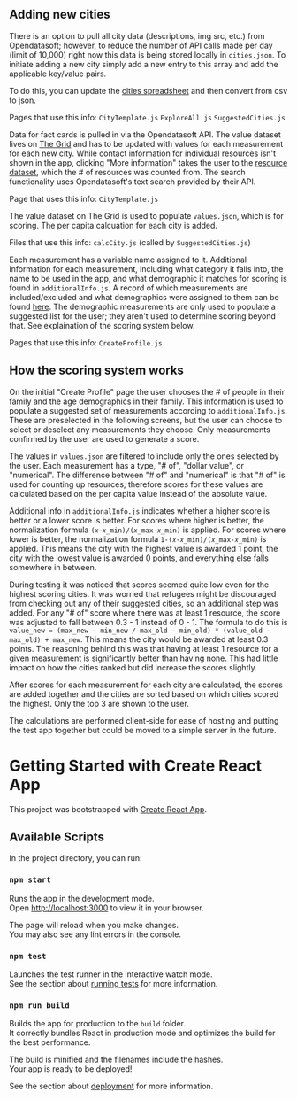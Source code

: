 ## Adding new cities

There is an option to pull all city data (descriptions, img src, etc.) from Opendatasoft; however, to reduce the number of API calls made per day (limit of 10,000) right now this data is being stored locally in `cities.json`. To initiate adding a new city simply add a new entry to this array and add the applicable key/value pairs.

To do this, you can update the [cities spreadsheet](https://docs.google.com/spreadsheets/d/1-mPapTDizDicf4FPlKVQuDeujC6zYCxJa7yAZ5Gfh40/edit#gid=0) and then convert from csv to json.

Pages that use this info:
`CityTemplate.js`
`ExploreAll.js`
`SuggestedCities.js`

Data for fact cards is pulled in via the Opendatasoft API. The value dataset lives on [The Grid](https://pivothub.youthfulcities.com/explore/dataset/refugee-data/table/) and has to be updated with values for each measurement for each new city. While contact information for individual resources isn't shown in the app, clicking "More information" takes the user to the [resource dataset](https://pivothub.youthfulcities.com/explore/dataset/resource-data/table/), which the # of resources was counted from. The search functionality uses Opendatasoft's text search provided by their API.

Page that uses this info:
`CityTemplate.js`

The value dataset on The Grid is used to populate `values.json`, which is for scoring. The per capita calcuation for each city is added.

Files that use this info:
`calcCity.js` (called by `SuggestedCities.js`)

Each measurement has a variable name assigned to it. Additional information for each measurement, including what category it falls into, the name to be used in the app, and what demographic it matches for scoring is found in `additionalInfo.js`. A record of which measurements are included/excluded and what demographics were assigned to them can be found [here](https://docs.google.com/spreadsheets/d/1-Z7SETCDvQp_h7UU15nTUc8p-i5EAWeNtc3xV1mChzk/edit#gid=581557288). The demographic measurements are only used to populate a suggested list for the user; they aren't used to determine scoring beyond that. See explaination of the scoring system below.

Pages that use this info:
`CreateProfile.js`

## How the scoring system works

On the initial "Create Profile" page the user chooses the # of people in their family and the age demographics in their family. This information is used to populate a suggested set of measurements according to `additionalInfo.js`. These are preselected in the following screens, but the user can choose to select or deselect any measurements they choose. Only measurements confirmed by the user are used to generate a score.

The values in `values.json` are filtered to include only the ones selected by the user. Each measurement has a type, "# of", "dollar value", or "numerical". The difference between "# of" and "numerical" is that "# of" is used for counting up resources; therefore scores for these values are calculated based on the per capita value instead of the absolute value.

Additional info in `additionalInfo.js` indicates whether a higher score is better or a lower score is better. For scores where higher is better, the normalization formula `(𝑥-𝑥_min)/(𝑥_max-𝑥_min)` is applied. For scores where lower is better, the normalization formula `1-(𝑥-𝑥_min)/(𝑥_max-𝑥_min)` is applied. This means the city with the highest value is awarded 1 point, the city with the lowest value is awarded 0 points, and everything else falls somewhere in between.

During testing it was noticed that scores seemed quite low even for the highest scoring cities. It was worried that refugees might be discouraged from checking out any of their suggested cities, so an additional step was added. For any "# of" score where there was at least 1 resource, the score was adjusted to fall between 0.3 - 1 instead of 0 - 1. The formula to do this is `value_new = (max_new − min_new / max_old − min_old) * (value_old − max_old) + max_new`. This means the city would be awarded at least 0.3 points. The reasoning behind this was that having at least 1 resource for a given measurement is significantly better than having none. This had little impact on how the cities ranked but did increase the scores slightly.

After scores for each measurement for each city are calculated, the scores are added together and the cities are sorted based on which cities scored the highest. Only the top 3 are shown to the user.

The calculations are performed client-side for ease of hosting and putting the test app together but could be moved to a simple server in the future.

# Getting Started with Create React App

This project was bootstrapped with [Create React App](https://github.com/facebook/create-react-app).

## Available Scripts

In the project directory, you can run:

### `npm start`

Runs the app in the development mode.\
Open [http://localhost:3000](http://localhost:3000) to view it in your browser.

The page will reload when you make changes.\
You may also see any lint errors in the console.

### `npm test`

Launches the test runner in the interactive watch mode.\
See the section about [running tests](https://facebook.github.io/create-react-app/docs/running-tests) for more information.

### `npm run build`

Builds the app for production to the `build` folder.\
It correctly bundles React in production mode and optimizes the build for the best performance.

The build is minified and the filenames include the hashes.\
Your app is ready to be deployed!

See the section about [deployment](https://facebook.github.io/create-react-app/docs/deployment) for more information.
